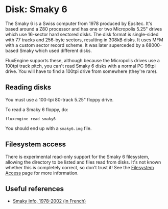 Disk: Smaky 6
=============

The Smaky 6 is a Swiss computer from 1978 produced by Epsitec. It's based
around a Z80 processor and has one or two Micropolis 5.25" drives which use
16-sector hard sectored disks. The disk format is single-sided with 77 tracks
and 256-byte sectors, resulting in 308kB disks. It uses MFM with a custom
sector record scheme. It was later superceded by a 68000-based Smaky which used
different disks.

FluxEngine supports these, although because the Micropolis drives use a 100tpi
track pitch, you can't read Smaky 6 disks with a normal PC 96tpi drive. You
will have to find a 100tpi drive from somewhere (they're rare).

Reading disks
-------------

You must use a 100-tpi 80-track 5.25" floppy drive.

To read a Smaky 6 floppy, do:

```
fluxengine read smaky6
```

You should end up with a `smaky6.img` file.


Filesystem access
-----------------

There is experimental read-only support for the Smaky 6 filesystem, allowing
the directory to be listed and files read from disks. It's not known whether
this is completely correct, so don't trust it! See the [Filesystem
Access](filesystem.md) page for more information.


Useful references
-----------------

  - [Smaky Info, 1978-2002 (in French)](https://www.smaky.ch/theme.php?id=sminfo)
    

